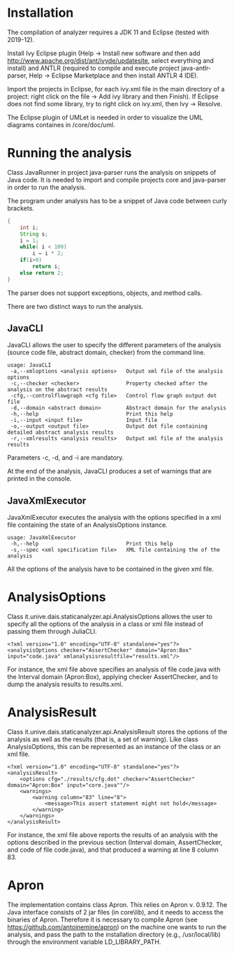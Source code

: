 # Installation

The compilation of analyzer requires a JDK 11 and Eclipse (tested with 2019-12).

Install Ivy Eclipse plugin (Help -> Install new software and then add http://www.apache.org/dist/ant/ivyde/updatesite, select everything and install) and ANTLR (required to compile and execute project java-antlr-parser, Help -> Eclipse Marketplace and then install ANTLR 4 IDE).

Import the projects in Eclipse, for each ivy.xml file in the main directory of a project: right click on the file -> Add ivy library and then Finish). If Eclipse does not find some library, try to right click on ivy.xml, then Ivy -> Resolve.

The Eclipse plugin of UMLet is needed in order to visualize the UML diagrams containes in /core/doc/uml.

# Running the analysis

Class JavaRunner in project java-parser runs the analysis on snippets of Java code. It is needed to import and compile projects core and java-parser in order to run the analysis.

The program under analysis has to be a snippet of Java code between curly brackets.

```java
{
	int i;
	String s;
	i = 1;
	while( i < 100)
		i = i * 2;
	if(i>0)
		return i;
	else return 2;
}
```

The parser does not support exceptions, objects, and method calls.

There are two distinct ways to run the analysis.

## JavaCLI

JavaCLI allows the user to specify the different parameters of the analysis (source code file, abstract domain, checker) from the command line.

```
usage: JavaCLI
 -a,--xmloptions <analysis options>   Output xml file of the analysis options
 -c,--checker <checker>               Property checked after the analysis on the abstract results
 -cfg,--controlflowgraph <cfg file>   Control flow graph output dot file
 -d,--domain <abstract domain>        Abstract domain for the analysis
 -h,--help                            Print this help
 -i,--input <input file>              Input file
 -o,--output <output file>            Output dot file containing detailed abstract analysis results
 -r,--xmlresults <analysis results>   Output xml file of the analysis results
```

Parameters -c, -d, and -i are mandatory.

At the end of the analysis, JavaCLI produces a set of warnings that are printed in the console.

## JavaXmlExecutor

JavaXmlExecutor executes the analysis with the options specified in a xml file containing the state of an AnalysisOptions instance.

```
usage: JavaXmlExecutor
 -h,--help                            Print this help
 -s,--spec <xml specification file>   XML file containing the of the analysis
```

All the options of the analysis have to be contained in the given xml file.

# AnalysisOptions

Class it.unive.dais.staticanalyzer.api.AnalysisOptions allows the user to specify all the options of the analysis in a class or xml file instead of passing them through JuliaCLI.

```
<?xml version="1.0" encoding="UTF-8" standalone="yes"?>
<analysisOptions checker="AssertChecker" domain="Apron:Box" input="code.java" xmlanalysisresultfile="results.xml"/>
```
For instance, the xml file above specifies an analysis of file code.java with the Interval domain (Apron:Box), applying checker AssertChecker, and to dump the analysis results to results.xml.


# AnalysisResult

Class it.unive.dais.staticanalyzer.api.AnalysisResult stores the options of the analysis as well as the results (that is, a set of warning). Like class AnalysisOptions, this can be represented as an instance of the class or an xml file.

```
<?xml version="1.0" encoding="UTF-8" standalone="yes"?>
<analysisResult>
    <options cfg="./results/cfg.dot" checker="AssertChecker" domain="Apron:Box" input="core.java""/>
    <warnings>
        <warning column="83" line="8">
            <message>This assert statement might not hold</message>
        </warning>
    </warnings>
</analysisResult>
```
For instance, the xml file above reports the results of an analysis with the options described in the previous section (Interval domain, AssertChecker, and code of file code.java), and that produced a warning at line 8 column 83.

# Apron

The implementation contains class Apron. This relies on Apron v. 0.9.12. The Java interface consists of 2 jar files (in core\lib), and it needs to access the binaries of Apron. Therefore it is necessary to compile Apron (see https://github.com/antoinemine/apron) on the machine one wants to run the analysis, and pass the path to the installation directory (e.g., /usr/local/lib) through the environment variable LD_LIBRARY_PATH. 